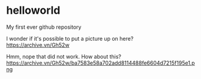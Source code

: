 # helloworld
My first ever github repository

I wonder if it's possible to put a picture up on here?
https://archive.vn/Gh52w

Hmm, nope that did not work.
How about this?  https://archive.vn/Gh52w/ba7583e58a702add8114488fe6604d7215f195e1.png

